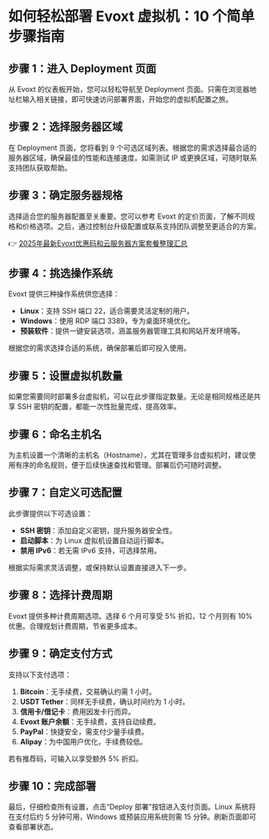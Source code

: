 # 如何轻松部署 Evoxt 虚拟机：10 个简单步骤指南

## 步骤 1：进入 Deployment 页面

从 Evoxt 的仪表板开始，您可以轻松导航至 Deployment 页面。只需在浏览器地址栏输入相关链接，即可快速访问部署界面，开始您的虚拟机配置之旅。

## 步骤 2：选择服务器区域

在 Deployment 页面，您将看到 9 个可选区域列表。根据您的需求选择最合适的服务器区域，确保最佳的性能和连接速度。如需测试 IP 或更换区域，可随时联系支持团队获取帮助。

## 步骤 3：确定服务器规格

选择适合您的服务器配置至关重要。您可以参考 Evoxt 的定价页面，了解不同规格和价格选项。之后，通过控制台升级配置或联系支持团队调整至更适合的方案。

👉 [2025年最新Evoxt优惠码和云服务器方案套餐整理汇总](https://bit.ly/evoxt)

## 步骤 4：挑选操作系统

Evoxt 提供三种操作系统供您选择：

- **Linux**：支持 SSH 端口 22，适合需要灵活定制的用户。
- **Windows**：使用 RDP 端口 3389，专为桌面环境优化。
- **预装软件**：提供一键安装选项，涵盖服务器管理工具和网站开发环境等。

根据您的需求选择合适的系统，确保部署后即可投入使用。

## 步骤 5：设置虚拟机数量

如果您需要同时部署多台虚拟机，可以在此步骤指定数量。无论是相同规格还是共享 SSH 密钥的配置，都能一次性批量完成，提高效率。

## 步骤 6：命名主机名

为主机设置一个清晰的主机名（Hostname），尤其在管理多台虚拟机时，建议使用有序的命名规则，便于后续快速查找和管理。部署后仍可随时调整。

## 步骤 7：自定义可选配置

此步骤提供以下可选设置：

- **SSH 密钥**：添加自定义密钥，提升服务器安全性。
- **启动脚本**：为 Linux 虚拟机设置自动运行脚本。
- **禁用 IPv6**：若无需 IPv6 支持，可选择禁用。

根据实际需求灵活调整，或保持默认设置直接进入下一步。

## 步骤 8：选择计费周期

Evoxt 提供多种计费周期选项。选择 6 个月可享受 5% 折扣，12 个月则有 10% 优惠。合理规划计费周期，节省更多成本。

## 步骤 9：确定支付方式

支持以下支付选项：

1. **Bitcoin**：无手续费，交易确认约需 1 小时。
2. **USDT Tether**：同样无手续费，确认时间约为 1 小时。
3. **信用卡/借记卡**：费用因发卡行而异。
4. **Evoxt 账户余额**：无手续费，支持自动续费。
5. **PayPal**：快捷安全，需支付少量手续费。
6. **Alipay**：为中国用户优化，手续费较低。

若有推荐码，可输入以享受额外 5% 折扣。

## 步骤 10：完成部署

最后，仔细检查所有设置，点击“Deploy 部署”按钮进入支付页面。Linux 系统将在支付后约 5 分钟可用，Windows 或预装应用系统则需 15 分钟。刷新页面即可查看部署状态。